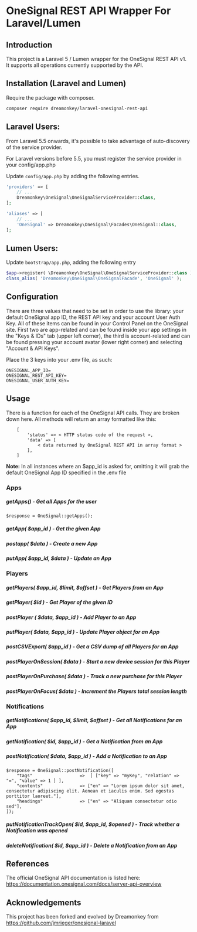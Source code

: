 #  OneSignal REST API Wrapper For Laravel/Lumen

## Introduction

This project is a Laravel 5 / Lumen wrapper for the OneSignal REST API v1.
It supports all operations currently supported by the API.

## Installation (Laravel and Lumen)

Require the package with composer.

```sh
composer require dreamonkey/laravel-onesignal-rest-api
```

## Laravel Users:
From Laravel 5.5 onwards, it's possible to take advantage of auto-discovery of the service provider.

For Laravel versions before 5.5, you must register the service provider in your config/app.php

Update `config/app.php` by adding the following entries.
```php
'providers' => [
    // ...
    Dreamonkey\OneSignal\OneSignalServiceProvider::class,
];

'aliases' => [
   	// ...
   	'OneSignal' => Dreamonkey\OneSignal\Facades\OneSignal::class,
];
```

## Lumen Users:
Update `bootstrap/app.php`, adding the following entry
```php
$app->register( \Dreamonkey\OneSignal\OneSignalServiceProvider::class );
class_alias( 'Dreamonkey\OneSignal\OneSignalFacade', 'OneSignal' );
```


## Configuration
There are three values that need to be set in order to use the library: your default OneSignal app ID, the REST API key and your account User Auth Key.
All of these items can be found in your Control Panel on the OneSignal site.
First two are app-related and can be found inside your app settings in the "Keys & IDs" tab (upper left corner), the third is account-related and can be found pressing your account avatar (lower right corner) and selecting "Account & API Keys".

Place the 3 keys into your .env file, as such:
```
ONESIGNAL_APP_ID=
ONESIGNAL_REST_API_KEY=
ONESIGNAL_USER_AUTH_KEY=
```

## Usage

There is a function for each of the OneSignal API calls.  They are broken down here.
All methods will return an array formatted like this:
```
    [
        'status' => < HTTP status code of the request >,
        'data' => [
            < data returned by OneSignal REST API in array format >
        ],
    ]
```

**Note:** In all instances where an $app_id is asked for, omitting it will grab the default OneSignal App ID specified in the .env file

### Apps

##### getApps() - Get all Apps for the user
```
$response = OneSignal::getApps();
```

##### getApp( $app_id ) - Get the given App

##### postapp( $data ) - Create a new App

##### putApp( $app_id, $data ) - Update an App

### Players

##### getPlayers( $app_id, $limit, $offset ) - Get Players from an App

##### getPlayer( $id ) - Get Player of the given ID

##### postPlayer ( $data, $app_id ) - Add Player to an App

##### putPlayer( $data, $app_id ) - Update Player object for an App

##### postCSVExport( $app_id ) - Get a CSV dump of all Players for an App

##### postPlayerOnSession( $data ) - Start a new device session for this Player

##### postPlayerOnPurchase( $data ) - Track a new purchase for this Player

##### postPlayerOnFocus( $data ) - Increment the Players total session length

### Notifications

##### getNotifications( $app_id, $limit, $offset ) - Get all Notifications for an App

##### getNotification( $id,  $app_id ) - Get a Notification from an App

##### postNotification( $data, $app_id ) - Add a Notification to an App
```
$response = OneSignal::postNotification([
    "tags"                  =>  [ ["key" => "myKey", "relation" => "=", "value" => 1 ] ],
    "contents"              => ["en" => "Lorem ipsum dolor sit amet, consectetur adipiscing elit. Aenean et iaculis enim. Sed egestas porttitor laoreet."],
    "headings"              => ["en" => "Aliquam consectetur odio sed"],
]);
```

##### putNotificationTrackOpen( $id, $app_id, $opened ) - Track whether a Notification was opened

##### deleteNotification( $id, $app_id ) - Delete a Notification from an App



## References
The official OneSignal API documentation is listed here:
https://documentation.onesignal.com/docs/server-api-overview


## Acknowledgements
This project has been forked and evolved by Dreamonkey from https://github.com/jmrieger/onesignal-laravel
